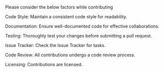 Please consider the below factors while contributing

Code Style:
Maintain a consistent code style for readability.

Documentation:
Ensure well-documented code for effective collaborations.

Testing:
Thoroughly test your changes before submitting a pull request.

Issue Tracker:
Check the Issue Tracker for tasks.

Code Review:
All contributions undergo a code review process.

Licensing:
Contributions are licensed.
